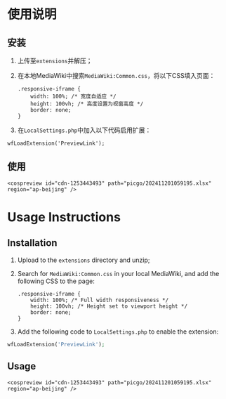 # 使用说明

## 安装

1. 上传至`extensions`并解压；

2. 在本地MediaWiki中搜索`MediaWiki:Common.css`，将以下CSS填入页面：

   ```
   .responsive-iframe {
       width: 100%; /* 宽度自适应 */
       height: 100vh; /* 高度设置为视窗高度 */
       border: none;
   }
   ```
3. 在`LocalSettings.php`中加入以下代码启用扩展：

```
wfLoadExtension('PreviewLink');
```

## 使用

```
<cospreview id="cdn-1253443493" path="picgo/202411201059195.xlsx" region="ap-beijing" />
```

# Usage Instructions

## Installation

1. Upload to the `extensions` directory and unzip;

2. Search for `MediaWiki:Common.css` in your local MediaWiki, and add the following CSS to the page:

   ```
   .responsive-iframe {
       width: 100%; /* Full width responsiveness */
       height: 100vh; /* Height set to viewport height */
       border: none;
   }
   ```

3. Add the following code to `LocalSettings.php` to enable the extension:

```php
wfLoadExtension('PreviewLink');
```

## Usage

```
<cospreview id="cdn-1253443493" path="picgo/202411201059195.xlsx" region="ap-beijing" />
```

